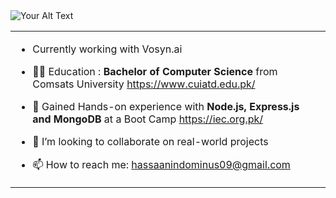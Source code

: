<img src="https://media.giphy.com/media/qgQUggAC3Pfv687qPC/giphy.gif" alt="Your Alt Text">  
<!-- ### Hi I am Hassaan 👋
### I am a Back-End Developer 👨‍💻 & Machine Learning Enthusiast  -->

<!--
**hassaan09/hassaan09** is a ✨ _special_ ✨ repository because its `README.md` (this file) appears on your GitHub profile.
![Purple Modern Gaming Youtube Banner](https://github.com/hassaan09/hassaan09/assets/82286003/fca58fd8-30f4-4e5e-88ae-2b94af969409)
  </td>
    <td align="right" width="40%" >
     
    </td>
  </tr>
</table>
-->



 <table >
  <tr >
    <td align="left" width="60%" >  
     

  
-    Currently working with Vosyn.ai

- 👨‍🎓 Education : **Bachelor of Computer Science** from Comsats University https://www.cuiatd.edu.pk/
  
- 🌱 Gained Hands-on experience with  **Node.js, Express.js and MongoDB** at a Boot Camp https://iec.org.pk/  
  
- 👯 I’m looking to collaborate on real-world projects
 
- 📫 How to reach me: hassaanindominus09@gmail.com
 

  



